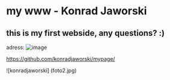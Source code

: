 ﻿# my www - Konrad Jaworski
 
 ## this is my first webside, any questions? :)
 adress:
 ![image](https://user-images.githubusercontent.com/120027291/207297236-502ed6ef-d52f-4233-81fa-2b4a3f35187f.png)

https://github.com/konradjaworski/mypage/

![konradjaworski] (foto2.jpg)
